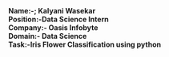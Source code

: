 <b>
Name:-<b>; Kalyani Wasekar<br>
Position:-<b>Data Science Intern<br>
Company:-<b> Oasis Infobyte<br>
Domain:-<b> Data Science<br>
Task:-<b>Iris Flower Classification using python<br>

